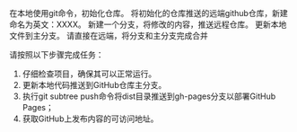 在本地使用git命令，初始化仓库。
将初始化的仓库推送的远端github仓库，新建命名为英文：XXXX。
新建一个分支，将修改的内容，推送远程仓库。
更新本地文件到主分支。
请直接在远端，将分支和主分支完成合并


请按照以下步骤完成任务：
1. 仔细检查项目，确保其可以正常运行。
2. 更新本地代码推送到GitHub仓库主分支。
3. 执行git subtree push命令将dist目录推送到gh-pages分支以部署GitHub Pages；
4. 获取GitHub上发布内容的可访问地址。